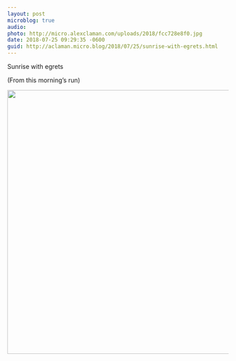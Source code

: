 ```yaml
---
layout: post
microblog: true
audio: 
photo: http://micro.alexclaman.com/uploads/2018/fcc728e8f0.jpg
date: 2018-07-25 09:29:35 -0600
guid: http://aclaman.micro.blog/2018/07/25/sunrise-with-egrets.html
---
```

Sunrise with egrets

(From this morning’s run)

<img src="http://micro.alexclaman.com/uploads/2018/fcc728e8f0.jpg" width="600" height="600" />
